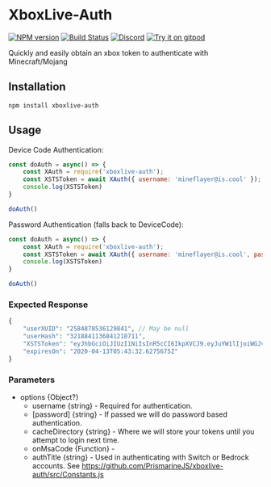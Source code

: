 # XboxLive-Auth
[![NPM version](https://img.shields.io/npm/v/prismarine-template.svg)](http://npmjs.com/package/prismarine-template)
[![Build Status](https://github.com/PrismarineJS/prismarine-template/workflows/CI/badge.svg)](https://github.com/PrismarineJS/prismarine-template/actions?query=workflow%3A%22CI%22)
[![Discord](https://img.shields.io/badge/chat-on%20discord-brightgreen.svg)](https://discord.gg/GsEFRM8)
[![Try it on gitpod](https://img.shields.io/badge/try-on%20gitpod-brightgreen.svg)](https://gitpod.io/#https://github.com/PrismarineJS/prismarine-template)

Quickly and easily obtain an xbox token to authenticate with Minecraft/Mojang

## Installation
```shell
npm install xboxlive-auth
```

## Usage

Device Code Authentication:
```js
const doAuth = async() => {
    const XAuth = require('xboxlive-auth');
    const XSTSToken = await XAuth({ username: 'mineflayer@is.cool' });
    console.log(XSTSToken)
}

doAuth()
```

Password Authentication (falls back to DeviceCode):
```js
const doAuth = async() => {
    const XAuth = require('xboxlive-auth');
    const XSTSToken = await XAuth({ username: 'mineflayer@is.cool', password: 'GoCheckItOut!123' });
    console.log(XSTSToken)
}

doAuth()
```

### Expected Response
```php
{
    "userXUID": "2584878536129841", // May be null
    "userHash": "3218841136841218711",
    "XSTSToken": "eyJhbGciOiJIUzI1NiIsInR5cCI6IkpXVCJ9.eyJuYW1lIjoiWGJveFJlcGxheS5uZXQifQ.c2UraxPmZ4STYozrjFEW8SBqU0WjnIV0h-jjnfsKtrA",
    "expiresOn": "2020-04-13T05:43:32.6275675Z"
}
```

### Parameters
- options {Object?}
    - username {string} - Required for authentication.
    - [password] {string} - If passed we will do password based authentication.
    - cacheDirectory {string} - Where we will store your tokens until you attempt to login next time.
    - onMsaCode {Function} - 
    - authTitle {string} - Used in authenticating with Switch or Bedrock accounts. See https://github.com/PrismarineJS/xboxlive-auth/src/Constants.js
